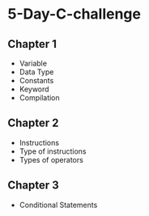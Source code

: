 # 5-Day-C-challenge

## Chapter 1
- Variable
- Data Type
- Constants
- Keyword
- Compilation

## Chapter 2
- Instructions
- Type of instructions
- Types of operators

## Chapter 3
- Conditional Statements